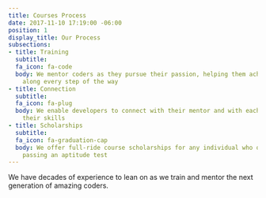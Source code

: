 ```yaml
---
title: Courses Process
date: 2017-11-10 17:19:00 -06:00
position: 1
display_title: Our Process
subsections:
- title: Training
  subtitle: 
  fa_icon: fa-code
  body: We mentor coders as they pursue their passion, helping them achieve success
    along every step of the way
- title: Connection
  subtitle: 
  fa_icon: fa-plug
  body: We enable developers to connect with their mentor and with each other to hone
    their skills
- title: Scholarships
  subtitle: 
  fa_icon: fa-graduation-cap
  body: We offer full-ride course scholarships for any individual who qualifies by
    passing an aptitude test
---
```


We have decades of experience to lean on as we train and mentor the next generation of amazing coders.
